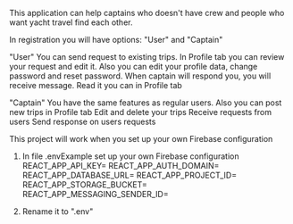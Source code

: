 This application can help captains who doesn't have crew and people who want yacht travel find each other.

In registration you will have options: "User" and "Captain"

"User" 
    You can send request to existing trips. 
    In Profile tab you can review your request and edit it.
    Also you can edit your profile data, change password and reset password.
    When captain will respond you, you will receive message. Read it you can in Profile tab

"Captain"
    You have the same features as regular users.
    Also you can post new trips in Profile tab
    Edit and delete your trips 
    Receive requests from users
    Send response on users requests


This project will work when you set up your own Firebase configuration 
1. In file .envExample set up your own Firebase configuration 
    REACT_APP_API_KEY=
    REACT_APP_AUTH_DOMAIN=
    REACT_APP_DATABASE_URL=
    REACT_APP_PROJECT_ID=
    REACT_APP_STORAGE_BUCKET=
    REACT_APP_MESSAGING_SENDER_ID=

2. Rename it to ".env"

